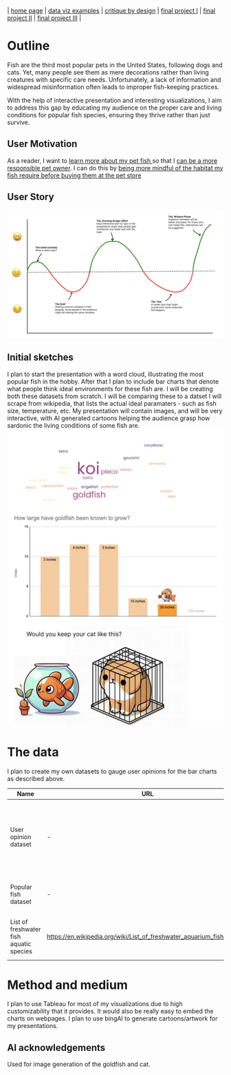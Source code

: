 | [home page](https://inferno080.github.io/ykale-dataviz-portfolio/) | [data viz examples](dataviz-examples) | [critique by design](critique-by-design) | [final project I](final-project-part-one) | [final project II](final-project-part-two) | [final project III](final-project-part-three) |

# Outline
Fish are the third most popular pets in the United States, following dogs and cats. Yet, many people see them as mere decorations rather than living creatures with specific care needs. Unfortunately, a lack of information and widespread misinformation often leads to improper fish-keeping practices.

With the help of interactive presentation and interesting visualizations, I aim to address this gap by educating my audience on the proper care and living conditions for popular fish species, ensuring they thrive rather than just survive.

## User Motivation
As a reader, I want to <ins>learn more about my pet fish </ins> so that I <ins>can be a more responsible pet owner</ins>. I can do this by <ins>being more mindful of the habitat my fish require before buying them at the pet store</ins>

## User Story
![User Story](Outline.png)

## Initial sketches
I plan to start the presentation with a word cloud, illustrating the most popular fish in the hobby. After that I plan to include bar charts that denote what people think ideal environments for these fish are. I will be creating both these datasets from scratch. I will be comparing these to a datset I will scrape from wikipedia, that lists the actual ideal paramaters - such as fish size, temperature, etc. My presentation will contain images, and will be very interactive, with AI generated cartoons helping the audience grasp how sardonic the living conditions of some fish are.
![Sketches](Sketches.png)
![Cat](Cat.png)

# The data
I plan to create my own datasets to gauge user opinions for the bar charts as described above. 

| Name | URL | Description |
|------|-----|-------------|
|   User opinion dataset   |   -  | Will contain dataset of what people pervcieve as ideal living conditions for top 5 popular fish            |
|    Popular fish dataset  |   -  | Will be used for world cloud, self created            |
|   List of freshwater fish aquatic species    |  https://en.wikipedia.org/wiki/List_of_freshwater_aquarium_fish_species  |    A wikipedia list of freshwater fish and their living conditions        |

# Method and medium
I plan to use Tableau for most of my visualizations due to high customizability that it provides. It would also be really easy to embed the charts on webpages. I plan to use bingAI to generate cartoons/artwork for my presentations.


## AI acknowledgements
Used for image generation of the goldfish and cat.

